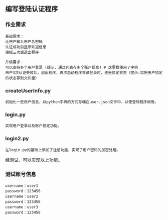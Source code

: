 ## 编写登陆认证程序 ##

### 作业需求 ###

    基础需求：
    让用户输入用户名密码
    认证成功后显示欢迎信息
    输错三次后退出程序

    升级需求：
    可以支持多个用户登录 (提示，通过列表存多个账户信息) # 这里我使用了字典
    用户3次认证失败后，退出程序，再次启动程序尝试登录时，还是锁定状态（提示:需把用户锁定的状态存到文件里）
    
### createUserInfo.py ###

	初始化一些用户信息，以python字典的方式存储在user.json文件中，以便登陆程序调用。

### login.py ###

	实现用户登录以及账户锁定功能。

### login2.py ###

	在login.py的基础上添加了注册功能，实现了用户密码的加密处理。

经测试，可以实现以上功能。

### 测试账号信息 ###

    username：user1
    password：123456
    username：user2
    password：123456
    username：user3
    password：123456
